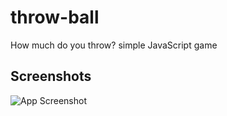 # throw-ball
How much do you throw? simple JavaScript game


## Screenshots

![App Screenshot](https://lh3.googleusercontent.com/u/0/drive-viewer/AAOQEOS4OQEmYJsejNJu0AN-HQT0yMC4xMw6qEGQ2ouTxdAfiJjiK4fYKG8aDw050zkihm9f7nw48lVsgVvpVzc-a72p00MFnA=w1600-h757)
